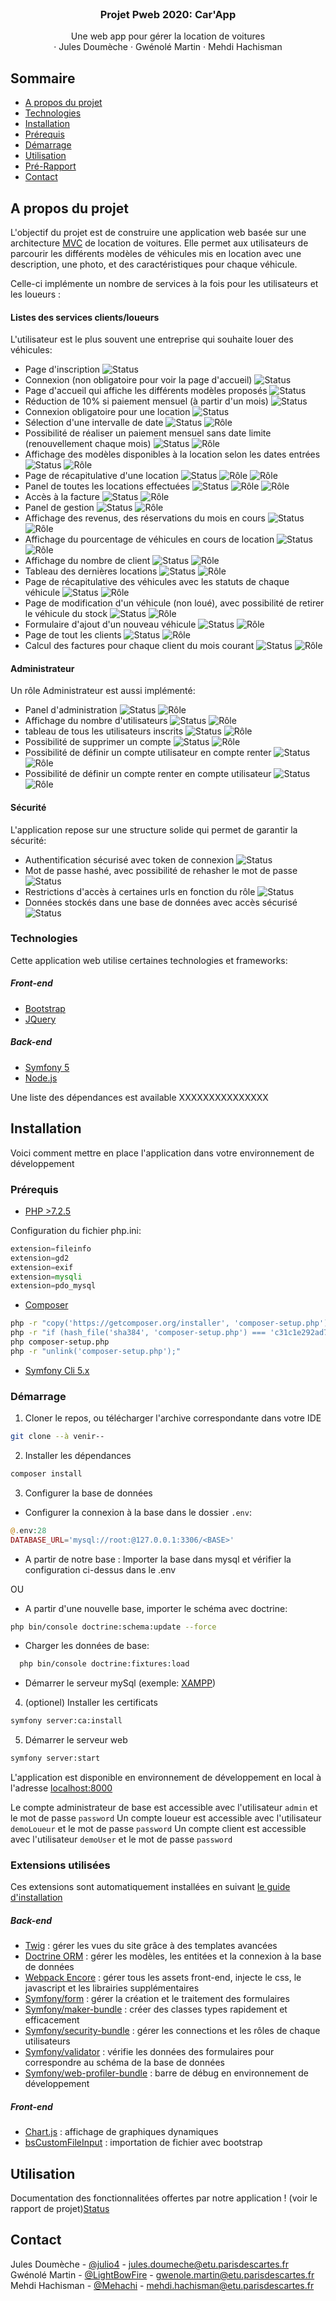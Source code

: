 <br />
<p align="center">

  <h3 align="center">Projet Pweb 2020: Car'App</h3>

  <p align="center">
    Une web app pour gérer la location de voitures
    <br />
    ·
    Jules Doumèche
    ·
    Gwénolé Martin
    ·
    Mehdi Hachisman
  </p>
</p>


<!-- Sommaire -->
## Sommaire

* [A propos du projet](#a-propos-du-projet)
* [Technologies](#technologies)
* [Installation](#installation)
* [Prérequis](#prérequis)
* [Démarrage](#démarrage)
* [Utilisation](#utilisation)
* [Pré-Rapport](#pré-rapport)
* [Contact](#contact)


## A propos du projet

L'objectif du projet est de construire une application web basée sur une architecture [MVC](https://fr.wikipedia.org/wiki/Mod%C3%A8le-vue-contr%C3%B4leur) de location de voitures.
Elle permet aux utilisateurs de parcourir les différents modèles de véhicules mis en location avec une description, une photo, et des caractéristiques pour chaque véhicule.

Celle-ci implémente un nombre de services à la fois pour les utilisateurs et les loueurs :

#### Listes des services clients/loueurs

L'utilisateur est le plus souvent une entreprise qui souhaite louer des véhicules:
* Page d'inscription 
![Status][s-fini]
* Connexion (non obligatoire pour voir la page d'accueil) 
![Status][s-fini]
* Page d'accueil qui affiche les différents modèles proposés
![Status][s-fini]
* Réduction de 10% si paiement mensuel (à partir d'un mois) 
![Status][s-fini]
* Connexion obligatoire pour une location
![Status][s-fini]
* Sélection d'une intervalle de date 
![Status][s-fini] ![Rôle][s-customer]
* Possibilité de réaliser un paiement mensuel sans date limite (renouvellement chaque mois)
![Status][s-fini] ![Rôle][s-customer]
* Affichage des modèles disponibles à la location selon les dates entrées
![Status][s-fini] ![Rôle][s-customer]
* Page de récapitulative d'une location 
![Status][s-fini] ![Rôle][s-customer] ![Rôle][s-renter]
* Panel de toutes les locations effectuées 
![Status][s-fini] ![Rôle][s-customer] ![Rôle][s-renter]
* Accès à la facture 
![Status][s-fini] ![Rôle][s-renter]
* Panel de gestion 
![Status][s-fini] ![Rôle][s-renter]
* Affichage des revenus, des réservations du mois en cours
![Status][s-fini] ![Rôle][s-renter]
* Affichage du pourcentage de véhicules en cours de location 
![Status][s-fini] ![Rôle][s-renter]
* Affichage du nombre de client 
![Status][s-fini] ![Rôle][s-renter]
* Tableau des dernières locations
![Status][s-fini] ![Rôle][s-renter]
* Page de récapitulative des véhicules avec les statuts de chaque véhicule 
![Status][s-fini] ![Rôle][s-renter]
* Page de modification d'un véhicule (non loué), avec possibilité de retirer le véhicule du stock 
![Status][s-fini] ![Rôle][s-renter]
* Formulaire d'ajout d'un nouveau véhicule 
![Status][s-fini] ![Rôle][s-renter]
* Page de tout les clients 
![Status][s-fini] ![Rôle][s-renter]
* Calcul des factures pour chaque client du mois courant 
![Status][s-fini] ![Rôle][s-renter]

#### Administrateur
Un rôle Administrateur est aussi implémenté:
* Panel d'administration 
![Status][s-fini] ![Rôle][s-admin]
* Affichage du nombre d'utilisateurs 
![Status][s-fini] ![Rôle][s-admin]
* tableau de tous les utilisateurs inscrits 
![Status][s-fini] ![Rôle][s-admin]
* Possibilité de supprimer un compte 
![Status][s-fini] ![Rôle][s-admin]
* Possibilité de définir un compte utilisateur en compte renter 
![Status][s-fini] ![Rôle][s-admin]
* Possibilité de définir un compte renter en compte utilisateur 
![Status][s-fini] ![Rôle][s-admin]

#### Sécurité
L'application repose sur une structure solide qui permet de garantir la sécurité:
* Authentification sécurisé avec token de connexion
![Status][s-fini]
* Mot de passe hashé, avec possibilité de rehasher le mot de passe 
![Status][s-fini]
* Restrictions d'accès à certaines urls en fonction du rôle 
![Status][s-fini]
* Données stockés dans une base de données avec accès sécurisé 
![Status][s-fini]


### Technologies
Cette application web utilise certaines technologies et frameworks:

##### Front-end
* [Bootstrap](https://getbootstrap.com)
* [JQuery](https://jquery.com)

##### Back-end
* [Symfony 5](https://symfony.com/)
* [Node.js](https://nodejs.org/en/)

Une liste des dépendances est available XXXXXXXXXXXXXXX


<!-- Installation -->
## Installation

Voici comment mettre en place l'application dans votre environnement de développement

### Prérequis

* [PHP >7.2.5](https://www.php.net/downloads)

Configuration du fichier php.ini:
```php
extension=fileinfo
extension=gd2
extension=exif
extension=mysqli
extension=pdo_mysql
```
* [Composer](https://getcomposer.org/download/)
```sh
php -r "copy('https://getcomposer.org/installer', 'composer-setup.php');"
php -r "if (hash_file('sha384', 'composer-setup.php') === 'c31c1e292ad7be5f49291169c0ac8f683499edddcfd4e42232982d0fd193004208a58ff6f353fde0012d35fdd72bc394') { echo 'Installer verified'; } else { echo 'Installer corrupt'; unlink('composer-setup.php'); } echo PHP_EOL;"
php composer-setup.php
php -r "unlink('composer-setup.php');"
```
* [Symfony Cli 5.x](https://symfony.com/download)

### Démarrage

1. Cloner le repos, ou télécharger l'archive correspondante dans votre IDE
```sh
git clone --à venir--
```
2. Installer les dépendances
```sh
composer install
```
3. Configurer la base de données

  - Configurer la connexion à la base dans le dossier `.env`:
```php
@.env:28
DATABASE_URL='mysql://root:@127.0.0.1:3306/<BASE>'
```
  - A partir de notre base : Importer la base dans mysql et vérifier la configuration ci-dessus dans le .env
  
  OU
  
  - A partir d'une nouvelle base, importer le schéma avec doctrine:
```sh
php bin/console doctrine:schema:update --force
```
  - Charger les données de base:
```sh
  php bin/console doctrine:fixtures:load
```
  - Démarrer le serveur mySql (exemple: [XAMPP](https://www.apachefriends.org/fr/index.html))
  
4. (optionel) Installer les certificats
```sh
symfony server:ca:install
```
5. Démarrer le serveur web
```sh
symfony server:start
```

L'application est disponible en environnement de développement en local à l'adresse [localhost:8000](https://127.0.0.1:8000/)

Le compte administrateur de base est accessible avec l'utilisateur `admin` et le mot de passe `password`
Un compte loueur est accessible avec l'utilisateur `demoLoueur` et le mot de passe `password`
Un compte client est accessible avec l'utilisateur `demoUser` et le mot de passe `password`

### Extensions utilisées

Ces extensions sont automatiquement installées en suivant [le guide d'installation](#Installation)

##### Back-end
* [Twig](https://twig.symfony.com/) : gérer les vues du site grâce à des templates avancées
* [Doctrine ORM](https://www.doctrine-project.org/projects/orm.html) : gérer les modèles, les entitées et la connexion à la base de données
* [Webpack Encore](https://packagist.org/packages/symfony/webpack-encore-bundle) : gérer tous les assets front-end, injecte le css, le javascript et les librairies supplémentaires
* [Symfony/form](https://packagist.org/packages/symfony/form) : gérer la création et le traitement des formulaires
* [Symfony/maker-bundle](https://packagist.org/packages/symfony/maker-bundle) : créer des classes types rapidement et efficacement
* [Symfony/security-bundle](https://packagist.org/packages/symfony/security-bundle) : gérer les connections et les rôles de chaque utilisateurs
* [Symfony/validator](https://packagist.org/packages/symfony/validator) : vérifie les données des formulaires pour correspondre au schéma de la base de données
* [Symfony/web-profiler-bundle](https://packagist.org/packages/symfony/validator) : barre de débug en environnement de développement


##### Front-end
* [Chart.js](https://www.chartjs.org/) : affichage de graphiques dynamiques
* [bsCustomFileInput](https://www.npmjs.com/package/bs-custom-file-input) : importation de fichier avec bootstrap

<!-- USAGE EXAMPLES -->
## Utilisation

Documentation des fonctionnalitées offertes par notre application ! (voir le rapport de projet)[Status][s-fini] 

<!-- CONTACT -->
## Contact

Jules Doumèche - [@julio4](https://github.com/julio4) - jules.doumeche@etu.parisdescartes.fr
Gwénolé Martin - [@LightBowFire](https://github.com/LightBowFire/) - gwenole.martin@etu.parisdescartes.fr
Mehdi Hachisman - [@Mehachi](https://github.com/Mehachi/) - mehdi.hachisman@etu.parisdescartes.fr

<!-- MARKDOWN LINKS & IMAGES -->
<!-- https://www.markdownguide.org/basic-syntax/#reference-style-links -->
[s-url]: (#roadmap)
[s-a-faire]: https://img.shields.io/static/v1?label=Status&message=A%20faire&color=red
[s-en-cours]: https://img.shields.io/static/v1?label=Status&message=En%20cours&color=orange
[s-fini]: https://img.shields.io/static/v1?label=Status&message=Termin%C3%A9e&color=green
[s-customer]: https://img.shields.io/static/v1?label=Status&message=Client&color=yellow
[s-renter]: https://img.shields.io/static/v1?label=Status&message=Loueur&color=purple
[s-admin]: https://img.shields.io/static/v1?label=Status&message=Admin&color=red
[s-bug]: https://img.shields.io/static/v1?label=Status&message=Bug&color=purple
[s-frontend]: https://img.shields.io/static/v1?label=Front-end&message=90%&color=green
[s-backend]: https://img.shields.io/static/v1?label=Back-end&message=40%&color=orange
[screenshot]: images/screenshot.png
